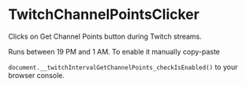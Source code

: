 # TwitchChannelPointsClicker
Clicks on Get Channel Points button during Twitch streams.

Runs between 19 PM and 1 AM. To enable it manually copy-paste 

```document.__twitchIntervalGetChannelPoints_checkIsEnabled()``` to your browser console.
